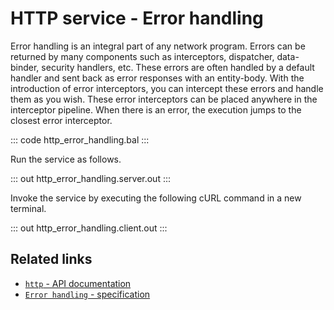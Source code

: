 # HTTP service - Error handling

Error handling is an integral part of any network program. Errors can be returned by many components such as interceptors, dispatcher, data-binder, security handlers, etc. These errors are often handled by a default handler and sent back as error responses with an entity-body. With the introduction of error interceptors, you can intercept  these errors and handle them as you wish. These error interceptors can be placed  anywhere in the interceptor pipeline. When there is an error, the execution jumps to the closest error interceptor.

::: code http_error_handling.bal :::

Run the service as follows.

::: out http_error_handling.server.out :::

Invoke the service by executing the following cURL command in a new terminal.

::: out http_error_handling.client.out :::

## Related links
- [`http` - API documentation](https://lib.ballerina.io/ballerina/http/latest/)
- [`Error handling` - specification](https://ballerina.io/spec/http/#82-error-handling)
